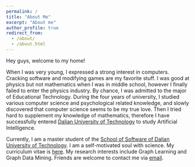 ```yaml
---
permalink: /
title: "About Me"
excerpt: "About me"
author_profile: true
redirect_from: 
  - /about/
  - /about.html
---
```


Hey guys, welcome to my home!

When I was very young, I expressed a strong interest in computers.  Cracking software and modifying games are my favorite stuff. I was good at physics but not mathematics when I was in middle school, however I finally failed to enter the physics industry. By chance, I was admitted to the major of Educational Technology. During the four years of university, I studied various computer science and psychological related knowledge, and slowly discovered that computer science seems to be my true love. Then I tried hard to supplement my knowledge of mathematics, therefore I have successfully entered [Dalian University of Technology](http://en.dlut.edu.cn/) to study Artificial Intelligence. 

 Currently, I am a master student of the [School of Software of Dalian University of Technology](https://ssdut.dlut.edu.cn/en.htm). I am a self-motivated soul with science. My curriculum vitae is [here](https://xiangtai-chen.github.io/cv/). My research interests include Graph Learning and Graph Data Mining. Friends are welcome to contact me via [email](mailto:chenxiangtai@outlook.com).


